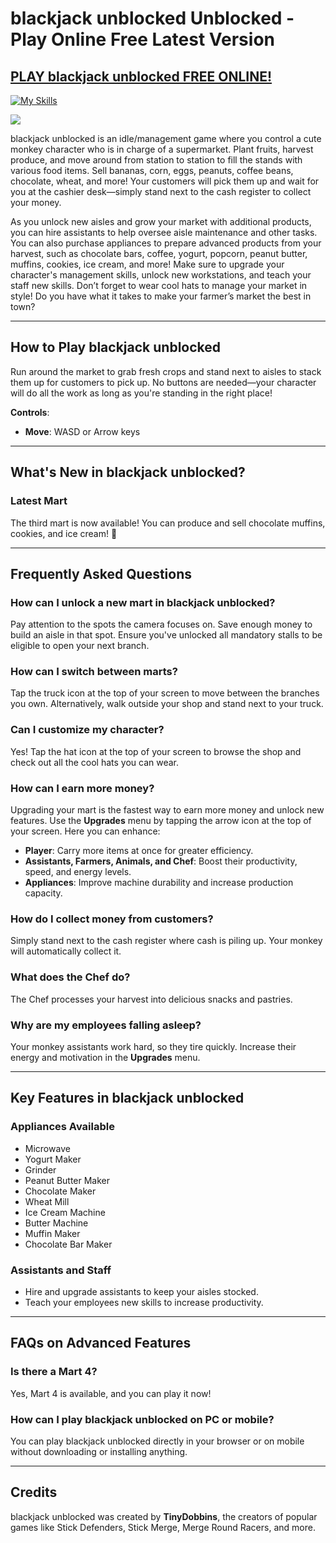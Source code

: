 # blackjack unblocked​ Unblocked - Play Online Free Latest Version

## [PLAY blackjack unblocked​ FREE ONLINE!](http://freeplayer.one?title=blackjack_unblocked​&ref=P-27D)
[![My Skills](https://skillicons.dev/icons?i=html,css,js,svelte,md,github,vscode,git,npm,firebase&perline=13)](http://freeplayer.one?title=blackjack_unblocked​&ref=P-27D)


<a href="http://freeplayer.one?title=blackjack_unblocked​&ref=P-27D"><img src="https://clearcache.store/games.png"></a>

blackjack unblocked​ is an idle/management game where you control a cute monkey character who is in charge of a supermarket. Plant fruits, harvest produce, and move around from station to station to fill the stands with various food items. Sell bananas, corn, eggs, peanuts, coffee beans, chocolate, wheat, and more! Your customers will pick them up and wait for you at the cashier desk—simply stand next to the cash register to collect your money.  

As you unlock new aisles and grow your market with additional products, you can hire assistants to help oversee aisle maintenance and other tasks. You can also purchase appliances to prepare advanced products from your harvest, such as chocolate bars, coffee, yogurt, popcorn, peanut butter, muffins, cookies, ice cream, and more! Make sure to upgrade your character's management skills, unlock new workstations, and teach your staff new skills. Don’t forget to wear cool hats to manage your market in style! Do you have what it takes to make your farmer’s market the best in town?

---

## **How to Play blackjack unblocked​**

Run around the market to grab fresh crops and stand next to aisles to stack them up for customers to pick up. No buttons are needed—your character will do all the work as long as you're standing in the right place!

**Controls**:  
- **Move**: WASD or Arrow keys

---

## **What's New in blackjack unblocked​?**

### **Latest Mart**  
The third mart is now available! You can produce and sell chocolate muffins, cookies, and ice cream! 🎉  

---

## **Frequently Asked Questions**

### **How can I unlock a new mart in blackjack unblocked​?**  
Pay attention to the spots the camera focuses on. Save enough money to build an aisle in that spot. Ensure you've unlocked all mandatory stalls to be eligible to open your next branch.

### **How can I switch between marts?**  
Tap the truck icon at the top of your screen to move between the branches you own. Alternatively, walk outside your shop and stand next to your truck.

### **Can I customize my character?**  
Yes! Tap the hat icon at the top of your screen to browse the shop and check out all the cool hats you can wear.

### **How can I earn more money?**  
Upgrading your mart is the fastest way to earn more money and unlock new features. Use the **Upgrades** menu by tapping the arrow icon at the top of your screen. Here you can enhance:

- **Player**: Carry more items at once for greater efficiency.
- **Assistants, Farmers, Animals, and Chef**: Boost their productivity, speed, and energy levels.
- **Appliances**: Improve machine durability and increase production capacity.

### **How do I collect money from customers?**  
Simply stand next to the cash register where cash is piling up. Your monkey will automatically collect it.

### **What does the Chef do?**  
The Chef processes your harvest into delicious snacks and pastries.

### **Why are my employees falling asleep?**  
Your monkey assistants work hard, so they tire quickly. Increase their energy and motivation in the **Upgrades** menu.

---

## **Key Features in blackjack unblocked​**

### **Appliances Available**
- Microwave
- Yogurt Maker
- Grinder
- Peanut Butter Maker
- Chocolate Maker
- Wheat Mill
- Ice Cream Machine
- Butter Machine
- Muffin Maker
- Chocolate Bar Maker

### **Assistants and Staff**
- Hire and upgrade assistants to keep your aisles stocked.
- Teach your employees new skills to increase productivity.

---

## **FAQs on Advanced Features**

### **Is there a Mart 4?**
Yes, Mart 4 is available, and you can play it now!

### **How can I play blackjack unblocked​ on PC or mobile?**
You can play blackjack unblocked​ directly in your browser or on mobile without downloading or installing anything.

---

## **Credits**

blackjack unblocked​ was created by **TinyDobbins**, the creators of popular games like Stick Defenders, Stick Merge, Merge Round Racers, and more.

